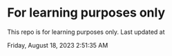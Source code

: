 # For learning purposes only
This repo is for learning purposes only.
Last updated at

Friday, August 18, 2023 2:51:35 AM

